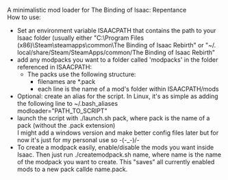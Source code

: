 A minimalistic mod loader for The Binding of Isaac: Repentance  
How to use:  
- Set an environment variable ISAACPATH that contains the path to your Isaac folder (usually either "C:\Program Files (x86)\Steam\steamapps\common\The Binding of Isaac Rebirth" or "~/. local/share/Steam/SteamApps/common/The Binding of Isaac Rebirth"  
- add any modpacks you want to a folder called 'modpacks' in the folder referenced in ISAACPATH:  
  - The packs use the following structure:  
    - filenames are *.pack  
    - each line is the name of a mod's folder within ISAACPATH/mods  
- Optional: create an alias for the script. In Linux, it's as simple as adding the following line to ~/.bash_aliases  
modloader="PATH_TO_SCRIPT"  
- launch the script with ./launch.sh pack, where pack is the name of a pack (without the .pack extension)  
I might add a windows version and make better config files later but for now it's just for my personal use so -\(-_-)/-  
- To create a modpack easily, enable/disable the mods you want inside Isaac. Then  just run ./createmodpack.sh name, where name is the name of the modpack you want to create. This "saves" all currently enabled mods to a new pack callde name.pack.
